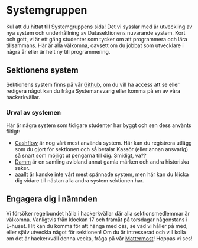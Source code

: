 # Systemgruppen

Kul att du hittat till Systemgruppens sida! Det vi sysslar med är utveckling av nya system och underhållning av Datasektionens nuvarande system. Kort och gott, vi är ett gäng studenter som tycker om att programmera och lära tillsammans. Här är alla välkomna, oavsett om du jobbat som utvecklare i några år eller är helt ny till programmering.

## Sektionens system

Sektionens system finns på vår [Github](https://github.com/datasektionen/), om du vill ha access att se eller redigera något kan du fråga Systemansvarig eller komma på en av våra hackerkvällar.

### Urval av systemen

Här är några system som tidigare studenter har byggt och sen dess använts flitigt:
- [Cashflow](https://cashflow.datasektionen.se) är nog vårt mest använda system. Här kan du registrera utlägg som du gjort för sektionen och så betalar Kassör (eller annan ansvarig) så snart som möjligt ut pengarna till dig. Smidigt, va??
- [Damm](https://damm.datasektionen.se) är en samling av bland annat gamla märken och andra historiska saker.
- [aaallt](https://aaallt.datasektionen.se/) är kanske inte vårt mest spännade system, men här kan du klicka dig vidare till nästan alla andra system sektionen har.

## Engagera dig i nämnden

Vi försöker regelbundet hålla i hackerkvällar där alla sektionsmedlemmar är välkomna. Vanligtvis från klockan 17 och framåt på torsdagar någonstans i E-huset. Hit kan du komma för att hänga med oss, se vad vi håller på med, eller själv utveckla något för sektionen! Om du är intresserad och vill kolla om det är hackerkväll denna vecka, fråga på vår [Mattermost](https://mattermost.datasektionen.se/systemgruppen/channels/town-square)! Hoppas vi ses!

